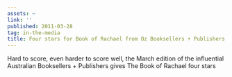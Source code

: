 ```yaml
---
assets: ~
link: ''
published: 2011-03-28
tag: in-the-media
title: Four stars for Book of Rachael from Oz Booksellers + Publishers
---
```

Hard to score, even harder to score well, the March edition of the influential Australian Booksellers + Publishers gives The Book of Rachael four stars